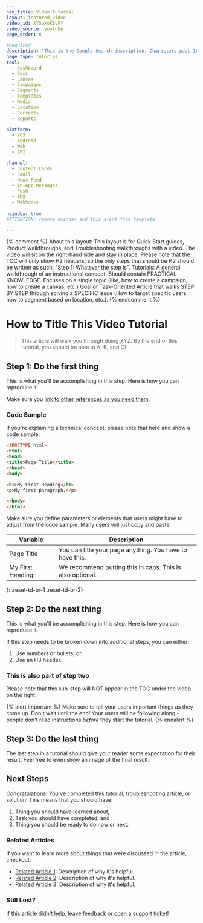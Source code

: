 ```yaml
---
nav_title: Video Tutorial
layout: featured_video
video_id: XY5uXoKIvFY
video_source: youtube
page_order: 6

#Required
description: "This is the Google Search description. Characters past 160 get truncated, keep it brief."
page_type: tutorial
tool:
  - Dashboard
  - Docs
  - Canvas
  - Campaigns
  - Segments
  - Templates
  - Media
  - Location
  - Currents
  - Reports

platform:
  - iOS
  - Android
  - Web
  - API

channel:
  - Content Cards
  - Email
  - News Feed
  - In-App Messages
  - Push
  - SMS
  - Webhooks
  
noindex: true
#ATTENTION: remove noindex and this alert from template

---
```

{% comment %}
About this layout:
This layout is for Quick Start guides, Product walkthroughs, and Troubleshooting walkthroughs with a video. The video will sit on the right-hand side and stay in place. Please note that the TOC will only show H2 headers, so the only steps that should be H2 should be written as such:
"Step 1: Whatever the step is".
Tutorials:
A general walkthrough of an instructional concept. Should contain PRACTICAL KNOWLEDGE. Focuses on a single topic (like, how to create a campaign, how to create a canvas, etc.) Goal or Task-Oriented Article that walks STEP BY STEP through solving a SPECIFIC issue (How to target specific users, how to segment based on location, etc.).
{% endcomment %}
# How to Title This Video Tutorial

> This article will walk you through doing XYZ. By the end of this tutorial, you should be able to A, B, and C!

## Step 1: Do the first thing

This is what you'll be accomplishing in this step. Here is how you can reproduce it.

Make sure you [link to other references as you need them]({{site.baseurl}}/home/templates/reference_video/).

### Code Sample

If you're explaining a technical concept, please note that here and show a code sample.

```html
<!DOCTYPE html>
<html>
<head>
<title>Page Title</title>
</head>
<body>

<h1>My First Heading</h1>
<p>My first paragraph.</p>

</body>
</html>
```

Make sure you define parameters or elements that users might have to adjust from the code sample. Many users will just copy and paste.

| Variable | Description |
| -------- | ----------- |
| Page Title | You can title your page anything. You have to have this. |
| My First Heading | We recommend putting this in caps. This is also optional. |
{: .reset-td-br-1 .reset-td-br-2}


## Step 2: Do the next thing

This is what you'll be accomplishing in this step. Here is how you can reproduce it.

If this step needs to be broken down into additional steps, you can either:
1. Use numbers or bullets, or
2. Use an H3 header.

### This is also part of step two

Please note that this sub-step will NOT appear in the TOC under the video on the right.

{% alert important %}
Make sure to tell your users important things as they come up. Don't wait until the end! Your users will be following along - people don't read instructions _before_ they start the tutorial.
{% endalert %}

## Step 3: Do the last thing

The last step in a tutorial should give your reader some expectation for their result. Feel free to even show an image of the final result.

## Next Steps

Congratulations! You've completed this tutorial, troubleshooting article, or solution! This means that you should have:
1. Thing you should have learned about,
2. Task you should have completed, and
3. Thing you should be ready to do now or next.

### Related Articles

If you want to learn more about things that were discussed in the article, checkout:
- [Related Article 1](#solution-1): Description of why it's helpful.
- [Related Article 2](#solution-2): Description of why it's helpful.
- [Related Article 3](#solution-3): Description of why it's helpful.

### Still Lost?

If this article didn't help, leave feedback or open a [support ticket][support]!

[support]: {{site.baseurl}}/braze_support/
